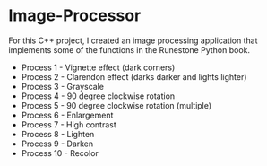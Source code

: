 # Image-Processor
For this C++ project, I created an image processing application that implements some of the functions in the Runestone Python book. 

* Process 1 - Vignette effect (dark corners)
* Process 2 - Clarendon effect (darks darker and lights lighter)
* Process 3 - Grayscale
* Process 4 - 90 degree clockwise rotation
* Process 5 - 90 degree clockwise rotation (multiple)
* Process 6 - Enlargement
* Process 7 - High contrast
* Process 8 - Lighten
* Process 9 - Darken
* Process 10 - Recolor

